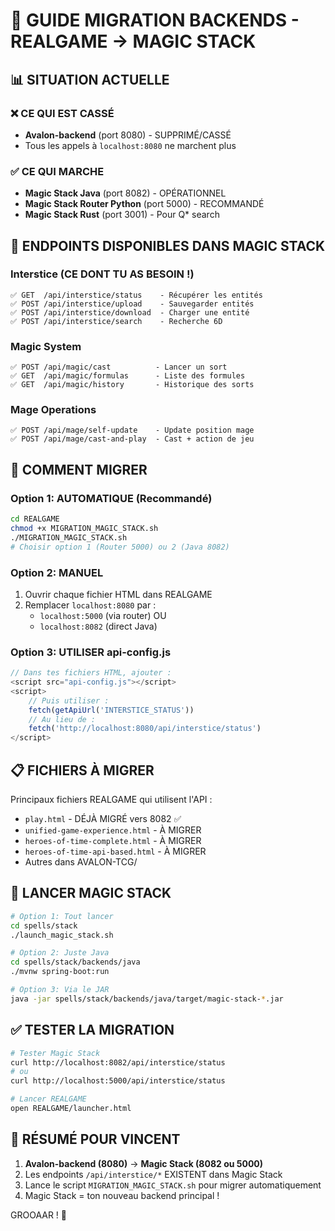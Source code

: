 # 🔌 GUIDE MIGRATION BACKENDS - REALGAME → MAGIC STACK

## 📊 SITUATION ACTUELLE

### ❌ CE QUI EST CASSÉ
- **Avalon-backend** (port 8080) - SUPPRIMÉ/CASSÉ
- Tous les appels à `localhost:8080` ne marchent plus

### ✅ CE QUI MARCHE
- **Magic Stack Java** (port 8082) - OPÉRATIONNEL
- **Magic Stack Router Python** (port 5000) - RECOMMANDÉ
- **Magic Stack Rust** (port 3001) - Pour Q* search

## 🎯 ENDPOINTS DISPONIBLES DANS MAGIC STACK

### Interstice (CE DONT TU AS BESOIN !)
```
✅ GET  /api/interstice/status    - Récupérer les entités
✅ POST /api/interstice/upload    - Sauvegarder entités
✅ POST /api/interstice/download  - Charger une entité
✅ POST /api/interstice/search    - Recherche 6D
```

### Magic System
```
✅ POST /api/magic/cast          - Lancer un sort
✅ GET  /api/magic/formulas      - Liste des formules
✅ GET  /api/magic/history       - Historique des sorts
```

### Mage Operations
```
✅ POST /api/mage/self-update    - Update position mage
✅ POST /api/mage/cast-and-play  - Cast + action de jeu
```

## 🚀 COMMENT MIGRER

### Option 1: AUTOMATIQUE (Recommandé)
```bash
cd REALGAME
chmod +x MIGRATION_MAGIC_STACK.sh
./MIGRATION_MAGIC_STACK.sh
# Choisir option 1 (Router 5000) ou 2 (Java 8082)
```

### Option 2: MANUEL
1. Ouvrir chaque fichier HTML dans REALGAME
2. Remplacer `localhost:8080` par :
   - `localhost:5000` (via router) OU
   - `localhost:8082` (direct Java)

### Option 3: UTILISER api-config.js
```javascript
// Dans tes fichiers HTML, ajouter :
<script src="api-config.js"></script>
<script>
    // Puis utiliser :
    fetch(getApiUrl('INTERSTICE_STATUS'))
    // Au lieu de :
    fetch('http://localhost:8080/api/interstice/status')
</script>
```

## 📋 FICHIERS À MIGRER

Principaux fichiers REALGAME qui utilisent l'API :
- `play.html` - DÉJÀ MIGRÉ vers 8082 ✅
- `unified-game-experience.html` - À MIGRER
- `heroes-of-time-complete.html` - À MIGRER
- `heroes-of-time-api-based.html` - À MIGRER
- Autres dans AVALON-TCG/

## 🔧 LANCER MAGIC STACK

```bash
# Option 1: Tout lancer
cd spells/stack
./launch_magic_stack.sh

# Option 2: Juste Java
cd spells/stack/backends/java
./mvnw spring-boot:run

# Option 3: Via le JAR
java -jar spells/stack/backends/java/target/magic-stack-*.jar
```

## ✅ TESTER LA MIGRATION

```bash
# Tester Magic Stack
curl http://localhost:8082/api/interstice/status
# ou
curl http://localhost:5000/api/interstice/status

# Lancer REALGAME
open REALGAME/launcher.html
```

## 🐻 RÉSUMÉ POUR VINCENT

1. **Avalon-backend (8080)** → **Magic Stack (8082 ou 5000)**
2. Les endpoints `/api/interstice/*` EXISTENT dans Magic Stack
3. Lance le script `MIGRATION_MAGIC_STACK.sh` pour migrer automatiquement
4. Magic Stack = ton nouveau backend principal !

GROOAAR ! 🐻